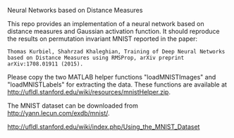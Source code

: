 Neural Networks based on Distance Measures 

This repo provides an implementation of a neural network based on distance measures and Gaussian activation function. It should reproduce the results on permutation invariant MNIST reported in the paper:

    Thomas Kurbiel, Shahrzad Khaleghian, Training of Deep Neural Networks based on Distance Measures using RMSProp, arXiv preprint arXiv:1708.01911 (2015).

Please copy the two MATLAB helper functions "loadMNISTImages" and "loadMNISTLabels" for extracting the data. These functions are available at http://ufldl.stanford.edu/wiki/resources/mnistHelper.zip.

The MNIST dataset can be downloaded from http://yann.lecun.com/exdb/mnist/.

http://ufldl.stanford.edu/wiki/index.php/Using_the_MNIST_Dataset
